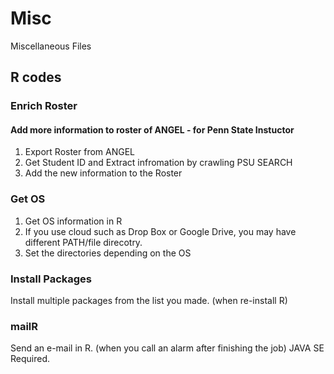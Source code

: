 # Misc
Miscellaneous Files

## R codes 
### Enrich Roster 
#### Add more information to roster of ANGEL - for Penn State Instuctor
1. Export Roster from ANGEL
2. Get Student ID and Extract infromation by crawling PSU SEARCH
3. Add the new information to the Roster

### Get OS
1. Get OS information in R
2. If you use cloud such as Drop Box or Google Drive, you may have different PATH/file direcotry. 
3. Set the directories depending on the OS


### Install Packages
Install multiple packages from the list you made. (when re-install R)

### mailR
 Send an e-mail in R. (when you call an alarm after finishing the job) 
 JAVA SE Required.
